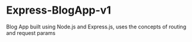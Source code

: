 # Express-BlogApp-v1
Blog App built using Node.js and Express.js, uses the concepts of routing and request params
